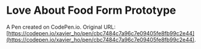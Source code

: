 # Love About Food Form Prototype

A Pen created on CodePen.io. Original URL: [https://codepen.io/xavier_ho/pen/cbc7484c7a96c7e09405fe8fb99c2e44](https://codepen.io/xavier_ho/pen/cbc7484c7a96c7e09405fe8fb99c2e44).


